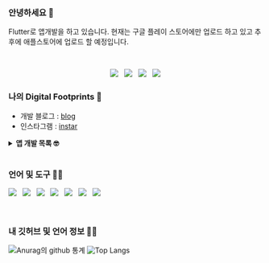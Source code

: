 ### 안녕하세요 👋

Flutter로 앱개발을 하고 있습니다. 현재는 구글 플레이 스토어에만 업로드 하고 있고 추후에 애플스토어에 업로드 할 예정입니다.


<br>
<p align='center'>
<a href=""><img src="https://img.icons8.com/nolan/40/blog.png?row=true"/></a>&nbsp;&nbsp;
<a href=""><img src="https://img.icons8.com/nolan/40/instagram-new.png?row=true"/></a>&nbsp;&nbsp;
<a href=""><img src="https://img.icons8.com/nolan/40/apple-mail.png?row=true"/></a>&nbsp;&nbsp;
<a href=""><img src="https://img.icons8.com/nolan/40/facebook-new.png?row=true"/></a>
</p>


### 나의 Digital Footprints 🌱

* 개발 블로그 : [blog](https://gaebal4.tistory.com/)
* 인스타그램 : [instar](https://www.instagram.com/coeweonho50/)


<details>
 <summary><strong>앱 개발 목록 🤓</strong></summary>
 <ul>
   <li> Wakatime API 를 이용한 ranking 어플 </li>
   <li> Working with Clojure </li>
  </ul>
</details>

<br>

### 언어 및 도구 🐱‍💻

<a href=""><img src="https://img.icons8.com/color/40/000000/flutter.png"/></a>&nbsp;&nbsp;
<a href=""><img src="https://img.icons8.com/cotton/40/000000/android-os.png"/></a>&nbsp;&nbsp;
<a href=""><img src="https://img.icons8.com/color/40/000000/firebase.png"/></a>&nbsp;&nbsp;
<a href=""><img src="https://img.icons8.com/color/40/000000/git.png"/></a>&nbsp;&nbsp;
<a href=""><img src="https://img.icons8.com/color/40/000000/linux.png"/></a>&nbsp;&nbsp;
<a href=""><img src="https://img.icons8.com/ios-filled/40/000000/mysql-logo.png"/></a>&nbsp;&nbsp;
<a href=""><img src="https://img.icons8.com/plasticine/40/000000/playstore.png"/></a>&nbsp;&nbsp;


<br>


### 내 깃허브 및 언어 정보 👩‍💻 

![ Anurag의 github 통계 ](https://github-readme-stats.vercel.app/api?username=writepro4&hide=prs&show_icons=true&hide_border=true&title_color=000)
![Top Langs](https://github-readme-stats.vercel.app/api/top-langs/?username=writepro4&layout=compact&hide_border=true)





